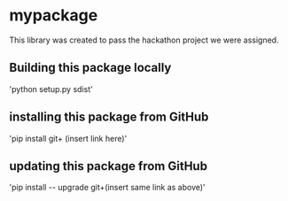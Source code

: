 # mypackage
This library was created to pass the hackathon project we were assigned.

## Building this package locally
'python setup.py sdist'

## installing this package from GitHub
'pip install git+ (insert link here)'

##  updating this package from GitHub
'pip install -- upgrade git+(insert same link as above)'
